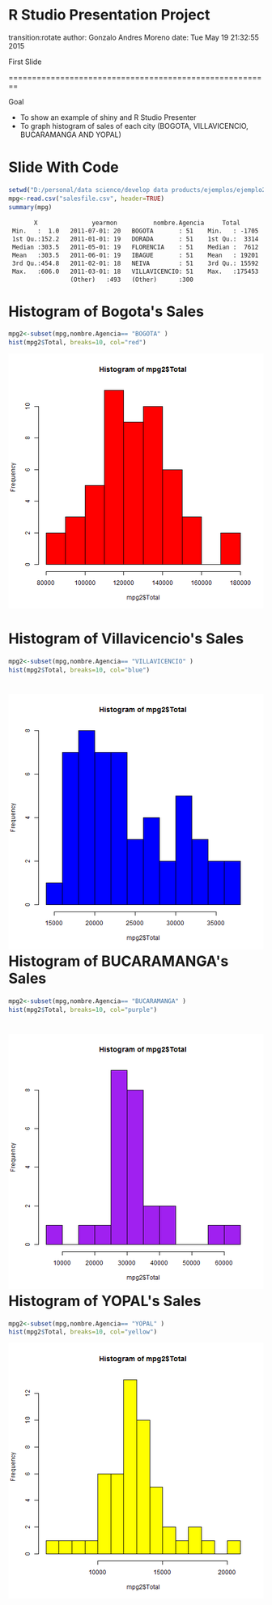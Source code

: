 R Studio Presentation Project
========================================================
transition:rotate
author: Gonzalo Andres Moreno
date: Tue May 19 21:32:55 2015

First Slide

========================================================

Goal

- To show an example of shiny and R Studio Presenter
- To graph histogram of sales of each city (BOGOTA, VILLAVICENCIO, BUCARAMANGA AND YOPAL)


Slide With Code
========================================================


```r
setwd("D:/personal/data science/develop data products/ejemplos/ejemplo2")
mpg<-read.csv("salesfile.csv", header=TRUE)
summary(mpg)
```

```
       X               yearmon          nombre.Agencia     Total       
 Min.   :  1.0   2011-07-01: 20   BOGOTA       : 51    Min.   : -1705  
 1st Qu.:152.2   2011-01-01: 19   DORADA       : 51    1st Qu.:  3314  
 Median :303.5   2011-05-01: 19   FLORENCIA    : 51    Median :  7612  
 Mean   :303.5   2011-06-01: 19   IBAGUE       : 51    Mean   : 19201  
 3rd Qu.:454.8   2011-02-01: 18   NEIVA        : 51    3rd Qu.: 15592  
 Max.   :606.0   2011-03-01: 18   VILLAVICENCIO: 51    Max.   :175453  
                 (Other)   :493   (Other)      :300                    
```

Histogram of Bogota's Sales
========================================================


```r
mpg2<-subset(mpg,nombre.Agencia== "BOGOTA" )
hist(mpg2$Total, breaks=10, col="red")
```

![plot of chunk unnamed-chunk-2](RP-figure/unnamed-chunk-2-1.png) 


Histogram of Villavicencio's Sales
========================================================


```r
mpg2<-subset(mpg,nombre.Agencia== "VILLAVICENCIO" )
hist(mpg2$Total, breaks=10, col="blue")
```

![plot of chunk unnamed-chunk-3](RP-figure/unnamed-chunk-3-1.png) 
Histogram of BUCARAMANGA's Sales
========================================================


```r
mpg2<-subset(mpg,nombre.Agencia== "BUCARAMANGA" )
hist(mpg2$Total, breaks=10, col="purple")
```

![plot of chunk unnamed-chunk-4](RP-figure/unnamed-chunk-4-1.png) 
Histogram of YOPAL's Sales
========================================================


```r
mpg2<-subset(mpg,nombre.Agencia== "YOPAL" )
hist(mpg2$Total, breaks=10, col="yellow")
```

![plot of chunk unnamed-chunk-5](RP-figure/unnamed-chunk-5-1.png) 



